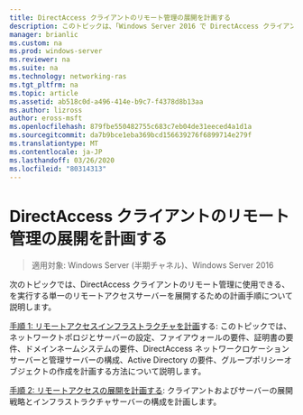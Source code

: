 ```yaml
---
title: DirectAccess クライアントのリモート管理の展開を計画する
description: このトピックは、「Windows Server 2016 で DirectAccess クライアントをリモート管理する」ガイドの一部です。
manager: brianlic
ms.custom: na
ms.prod: windows-server
ms.reviewer: na
ms.suite: na
ms.technology: networking-ras
ms.tgt_pltfrm: na
ms.topic: article
ms.assetid: ab518c0d-a496-414e-b9c7-f4378d8b13aa
ms.author: lizross
author: eross-msft
ms.openlocfilehash: 879fbe550482755c683c7eb04de31eeced4a1d1a
ms.sourcegitcommit: da7b9bce1eba369bcd156639276f6899714e279f
ms.translationtype: MT
ms.contentlocale: ja-JP
ms.lasthandoff: 03/26/2020
ms.locfileid: "80314313"
---
```

# <a name="plan-deployment-for-remote-management-of-directaccess-clients"></a>DirectAccess クライアントのリモート管理の展開を計画する

>適用対象: Windows Server (半期チャネル)、Windows Server 2016

次のトピックでは、DirectAccess クライアントのリモート管理に使用できる、を実行する単一のリモートアクセスサーバーを展開するための計画手順について説明します。  
  
[手順 1: リモートアクセスインフラストラクチャを計画](Step-1-Plan-the-Remote-Access-Infrastructure.md)する: このトピックでは、ネットワークトポロジとサーバーの設定、ファイアウォールの要件、証明書の要件、ドメインネームシステムの要件、DirectAccess ネットワークロケーションサーバーと管理サーバーの構成、Active Directory の要件、グループポリシーオブジェクトの作成を計画する方法について説明します。  
  
[手順 2: リモートアクセスの展開を計画する](Step-2-Plan-the-Remote-Access-Deployment.md): クライアントおよびサーバーの展開戦略とインフラストラクチャサーバーの構成を計画します。  

  


